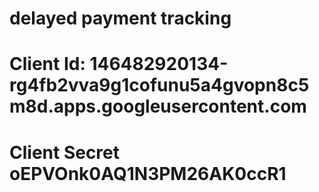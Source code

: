 # delayed payment tracking
# Client Id:  146482920134-rg4fb2vva9g1cofunu5a4gvopn8c5m8d.apps.googleusercontent.com 
# Client Secret oEPVOnk0AQ1N3PM26AK0ccR1  
